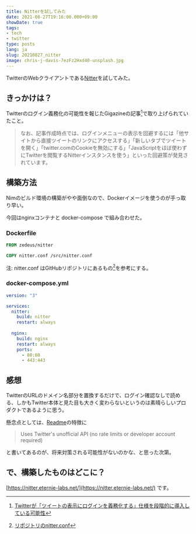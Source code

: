 ```yaml
---
title: Nitterを試してみた
date: 2021-08-27T19:16:00.000+09:00
showDate: true
tags:
- tech
- twitter
type: posts
lang: ja
slug: 20210827_nitter
image: chris-j-davis-7ezFz2Hxd40-unsplash.jpg
---
```

TwitterのWebクライアントである[Nitter](https://github.com/zedeus/nitter)を試してみた。

## きっかけは？

Twitterのログイン義務化の可能性を報じたGigazineの記事[^1]で取り上げられていたこと。

> なお、記事作成時点では、ログインメニューの表示を回避するには「他サイトから直接ツイートのリンクにアクセスする」「新しいタブでツイートを開く」「twitter.comのCookieを無効にする」「JavaScriptをほぼ使わずにTwitterを閲覧するNitterインスタンスを使う」といった回避策が発見されています。

[^1]: [Twitterが「ツイートの表示にログインを義務化する」仕様を段階的に導入している可能性](https://gigazine.net/news/20210825-twitter-require-login-to-view-tweets/)

## 構築方法

Nimのビルド環境の構築がやや面倒なので、Dockerイメージを使うのが手っ取り早い。

今回はnginxコンテナと docker-compose で組み合わせた。

### Dockerfile
```Dockerfile
FROM zedeus/nitter

COPY nitter.conf /src/nitter.conf
```

注: nitter.conf はGitHubリポジトリにあるもの[^2]を参考にする。

[^2]: [リポジトリのnitter.conf](https://github.com/zedeus/nitter/blob/master/nitter.conf)

### docker-compose.yml
```docker-compose.yml
version: "3"

services:
  nitter:
    build: nitter
    restart: always
  
  nginx:
    build: nginx
    restart: always
    ports:
      - 80:80
      - 443:443
```

## 感想

TwitterのURLのドメイン名部分を置換するだけで、ログイン確認なしで読める、しかもTwitter本体と見た目も大きく変わらないというのは素晴らしいプロダクトであるように思う。

懸念点としては、[Readme](https://github.com/zedeus/nitter/blob/master/README.md)の特徴に

> Uses Twitter's unofficial API (no rate limits or developer account required)

と書いてあるのが、将来対策される可能性がないのかな、と思った次第。

## で、構築したものはどこに？

[https://nitter.eternie-labs.net/](https://nitter.eternie-labs.net/) です。

<!--
images:
- /posts/images/chris-j-davis-7ezFz2Hxd40-unsplash.jpg
OGP Image: Photo by <a href="https://unsplash.com/@chrisjdavis?utm_source=unsplash&utm_medium=referral&utm_content=creditCopyText">Chris J. Davis</a> on <a href="https://unsplash.com/s/photos/twitter?utm_source=unsplash&utm_medium=referral&utm_content=creditCopyText">Unsplash</a>
-->
